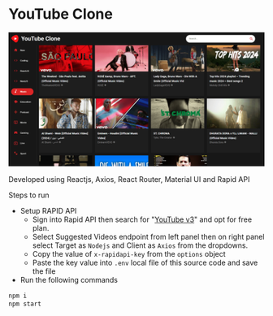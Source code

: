# YouTube Clone

![cover](https://github.com/abhinavg916/react-youtube-clone/blob/main/YouTube%20Clone%20Cover.png)

Developed using Reactjs, Axios, React Router, Material UI and Rapid API

Steps to run

- Setup RAPID API
  - Sign into Rapid API then search for "[YouTube v3](https://rapidapi.com/ytdlfree/api/youtube-v31)" and opt for free plan.
  - Select Suggested Videos endpoint from left panel then on right panel select Target as `Nodejs` and Client as `Axios` from the dropdowns.
  - Copy the value of `x-rapidapi-key` from the `options` object
  - Paste the key value into `.env` local file of this source code and save the file
- Run the following commands

```
npm i
npm start
```
